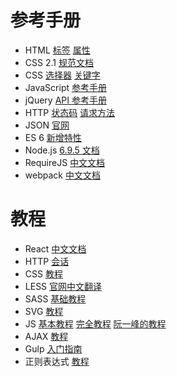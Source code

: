 
  <h1>参考手册</h1>
  <ul>
    <li>
      HTML
      <a target="_blank" href="https://developer.mozilla.org/zh-CN/docs/Web/HTML/Element">标签</a>
      <a target="_blank" href="https://developer.mozilla.org/zh-CN/docs/Web/HTML/Attributes">属性</a>
    </li>
    <li>
      CSS 2.1 <a target="_blank" href="http://www.ayqy.net/doc/css2-1/cover.html">规范文档</a>
    </li>
    <li>
      CSS <a target="_blank" href="https://developer.mozilla.org/zh-CN/docs/Web/CSS/Reference#选择器">选择器</a>
      <a target="_blank" href="https://developer.mozilla.org/zh-CN/docs/Web/CSS/Reference#关键字索引">关键字</a>
    </li>
    <li>
      JavaScript <a target="_blank" href="https://developer.mozilla.org/zh-CN/docs/Web/JavaScript/Reference">参考手册</a>
    </li>
    <li>
      jQuery <a target="_blank" href="http://www.jquery123.com/">API 参考手册</a>
    </li>
    <li>
      HTTP <a target="_blank" href="https://zh.wikipedia.org/wiki/HTTP%E7%8A%B6%E6%80%81%E7%A0%81">状态码</a>
      <a target="_blank" href="https://developer.mozilla.org/zh-CN/docs/Web/HTTP/Methods">请求方法</a>
    </li>
    <li>
      JSON <a target="_blank" href="http://www.json.org/json-zh.html">官网</a>
    </li>
    <li>
      ES 6 <a target="_blank" href="https://frankfang.github.io/es-6-tutorials/">新增特性</a>
    </li>
    <li>
      Node.js <a target="_blank" href="http://nodejs.cn/api/">6.9.5 文档</a> 
    </li>
    <li>
      RequireJS <a target="_blank" href="http://requirejs.cn/">中文文档</a>
    </li>
    <li>
      webpack <a target="_blank" href="https://doc.webpack-china.org/concepts/">中文文档</a>
    </li>
  </ul>
  <h1>教程</h1>
  <ul>
    <li>
      React <a target="_blank" href="https://discountry.github.io/react/">中文文档</a>
    </li>
    <li>
      HTTP <a target="_blank" href="https://developer.mozilla.org/zh-CN/docs/Web/HTTP/Session">会话</a> 
    </li>
    <li>
      CSS <a target="_blank" href="https://developer.mozilla.org/zh-CN/docs/Learn/CSS">教程</a>
    </li>
    <li>
      LESS <a target="_blank" href="http://lesscss.cn/">官网中文翻译</a>
    </li>
    <li>
      SASS <a href="http://www.sasschina.com/guide/">基础教程</a>
    </li>
    <li>
      SVG <a target="_blank" href="https://developer.mozilla.org/zh-CN/docs/Web/SVG/Tutorial">教程</a>
    </li>
    <li>
      JS <a target="_blank" href="https://developer.mozilla.org/zh-CN/docs/Web/JavaScript/A_re-introduction_to_JavaScript">基本教程</a>
      <a target="_blank" href="https://developer.mozilla.org/zh-CN/docs/Web/JavaScript/Guide">完全教程</a>
      <a target="_blank" href="http://javascript.ruanyifeng.com/">阮一峰的教程</a>
    </li>
    <li>
      AJAX <a target="_blank" href="http://javascript.ruanyifeng.com/bom/ajax.html">教程</a>
    </li>
    <li>
      Gulp <a target="_blank" href="http://www.gulpjs.com.cn/docs/getting-started/">入门指南</a>
    </li>
    <li>
      正则表达式 <a target="_blank" href="http://deerchao.net/tutorials/regex/regex.htm">教程</a>
    </li>
  </ul>

